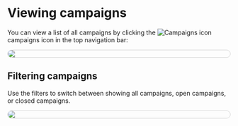 # Viewing campaigns

<style>

img.screenshot {
    max-width: 600px;
    margin: 1em;
    margin-bottom: 0.5em;
    border: 1px solid lightgrey;
    border-radius: 10px;
}

img.center {
  display: block;
  margin: auto
}

</style>

You can view a list of all campaigns by clicking the <img src="../campaigns-icon.svg" alt="Campaigns icon" /> campaigns icon in the top navigation bar:

<img src="https://storage.googleapis.com/sourcegraph-assets/docs/images/campaigns/viewing_campaigns_icon_in_menu.png" class="screenshot center">

## Filtering campaigns

Use the filters to switch between showing all campaigns, open campaigns, or closed campaigns.

<img src="https://storage.googleapis.com/sourcegraph-assets/docs/images/campaigns/viewing_campaigns_filtering.png" class="screenshot center">
